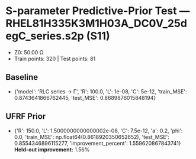 # S-parameter Predictive-Prior Test — RHEL81H335K3M1H03A_DC0V_25degC_series.s2p (S11)
- Z0: 50.00 Ω
- Train points: 320  |  Test points: 81

## Baseline
- {'model': 'RLC series -> Γ', 'R': 100.0, 'L': 1e-08, 'C': 5e-12, 'train_MSE': 0.8743641866762445, 'test_MSE': 0.8689876015848194}

## UFRF Prior
- {'R': 150.0, 'L': 1.5000000000000002e-08, 'C': 7.5e-12, 'a': 0.2, 'phi': 0.0, 'train_MSE': np.float64(0.8618920350652652), 'test_MSE': 0.8554346896115277, 'improvement_percent': 1.559620867843741}
**Held-out improvement:** 1.56%